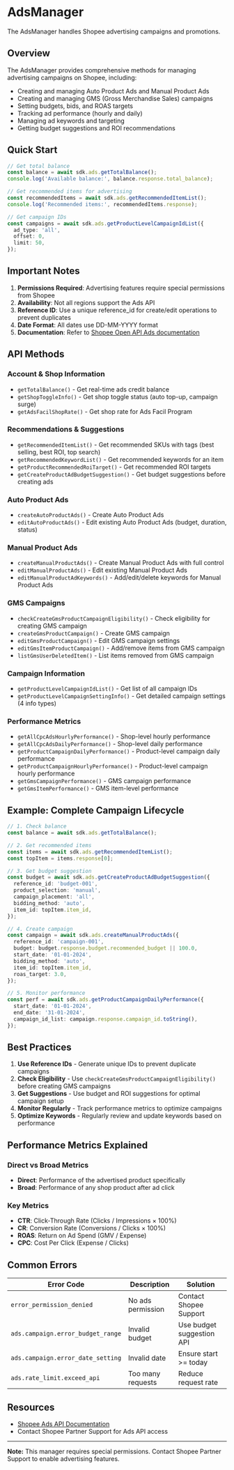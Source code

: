 # AdsManager

The AdsManager handles Shopee advertising campaigns and promotions.

## Overview

The AdsManager provides comprehensive methods for managing advertising campaigns on Shopee, including:
- Creating and managing Auto Product Ads and Manual Product Ads
- Creating and managing GMS (Gross Merchandise Sales) campaigns
- Setting budgets, bids, and ROAS targets
- Tracking ad performance (hourly and daily)
- Managing ad keywords and targeting
- Getting budget suggestions and ROI recommendations

## Quick Start

```typescript
// Get total balance
const balance = await sdk.ads.getTotalBalance();
console.log('Available balance:', balance.response.total_balance);

// Get recommended items for advertising
const recommendedItems = await sdk.ads.getRecommendedItemList();
console.log('Recommended items:', recommendedItems.response);

// Get campaign IDs
const campaigns = await sdk.ads.getProductLevelCampaignIdList({
  ad_type: 'all',
  offset: 0,
  limit: 50,
});
```

## Important Notes

1. **Permissions Required**: Advertising features require special permissions from Shopee
2. **Availability**: Not all regions support the Ads API
3. **Reference ID**: Use a unique reference_id for create/edit operations to prevent duplicates
4. **Date Format**: All dates use DD-MM-YYYY format
5. **Documentation**: Refer to [Shopee Open API Ads documentation](https://open.shopee.com/documents?module=105&type=1)

## API Methods

### Account & Shop Information

- `getTotalBalance()` - Get real-time ads credit balance
- `getShopToggleInfo()` - Get shop toggle status (auto top-up, campaign surge)
- `getAdsFacilShopRate()` - Get shop rate for Ads Facil Program

### Recommendations & Suggestions

- `getRecommendedItemList()` - Get recommended SKUs with tags (best selling, best ROI, top search)
- `getRecommendedKeywordList()` - Get recommended keywords for an item
- `getProductRecommendedRoiTarget()` - Get recommended ROI targets
- `getCreateProductAdBudgetSuggestion()` - Get budget suggestions before creating ads

### Auto Product Ads

- `createAutoProductAds()` - Create Auto Product Ads
- `editAutoProductAds()` - Edit existing Auto Product Ads (budget, duration, status)

### Manual Product Ads

- `createManualProductAds()` - Create Manual Product Ads with full control
- `editManualProductAds()` - Edit existing Manual Product Ads
- `editManualProductAdKeywords()` - Add/edit/delete keywords for Manual Product Ads

### GMS Campaigns

- `checkCreateGmsProductCampaignEligibility()` - Check eligibility for creating GMS campaign
- `createGmsProductCampaign()` - Create GMS campaign
- `editGmsProductCampaign()` - Edit GMS campaign settings
- `editGmsItemProductCampaign()` - Add/remove items from GMS campaign
- `listGmsUserDeletedItem()` - List items removed from GMS campaign

### Campaign Information

- `getProductLevelCampaignIdList()` - Get list of all campaign IDs
- `getProductLevelCampaignSettingInfo()` - Get detailed campaign settings (4 info types)

### Performance Metrics

- `getAllCpcAdsHourlyPerformance()` - Shop-level hourly performance
- `getAllCpcAdsDailyPerformance()` - Shop-level daily performance
- `getProductCampaignDailyPerformance()` - Product-level campaign daily performance
- `getProductCampaignHourlyPerformance()` - Product-level campaign hourly performance
- `getGmsCampaignPerformance()` - GMS campaign performance
- `getGmsItemPerformance()` - GMS item-level performance

## Example: Complete Campaign Lifecycle

```typescript
// 1. Check balance
const balance = await sdk.ads.getTotalBalance();

// 2. Get recommended items
const items = await sdk.ads.getRecommendedItemList();
const topItem = items.response[0];

// 3. Get budget suggestion
const budget = await sdk.ads.getCreateProductAdBudgetSuggestion({
  reference_id: 'budget-001',
  product_selection: 'manual',
  campaign_placement: 'all',
  bidding_method: 'auto',
  item_id: topItem.item_id,
});

// 4. Create campaign
const campaign = await sdk.ads.createManualProductAds({
  reference_id: 'campaign-001',
  budget: budget.response.budget.recommended_budget || 100.0,
  start_date: '01-01-2024',
  bidding_method: 'auto',
  item_id: topItem.item_id,
  roas_target: 3.0,
});

// 5. Monitor performance
const perf = await sdk.ads.getProductCampaignDailyPerformance({
  start_date: '01-01-2024',
  end_date: '31-01-2024',
  campaign_id_list: campaign.response.campaign_id.toString(),
});
```

## Best Practices

1. **Use Reference IDs** - Generate unique IDs to prevent duplicate campaigns
2. **Check Eligibility** - Use `checkCreateGmsProductCampaignEligibility()` before creating GMS campaigns
3. **Get Suggestions** - Use budget and ROI suggestions for optimal campaign setup
4. **Monitor Regularly** - Track performance metrics to optimize campaigns
5. **Optimize Keywords** - Regularly review and update keywords based on performance

## Performance Metrics Explained

### Direct vs Broad Metrics

- **Direct**: Performance of the advertised product specifically
- **Broad**: Performance of any shop product after ad click

### Key Metrics

- **CTR**: Click-Through Rate (Clicks / Impressions × 100%)
- **CR**: Conversion Rate (Conversions / Clicks × 100%)
- **ROAS**: Return on Ad Spend (GMV / Expense)
- **CPC**: Cost Per Click (Expense / Clicks)

## Common Errors

| Error Code | Description | Solution |
|------------|-------------|----------|
| `error_permission_denied` | No ads permission | Contact Shopee Support |
| `ads.campaign.error_budget_range` | Invalid budget | Use budget suggestion API |
| `ads.campaign.error_date_setting` | Invalid date | Ensure start >= today |
| `ads.rate_limit.exceed_api` | Too many requests | Reduce request rate |

## Resources

- [Shopee Ads API Documentation](https://open.shopee.com/documents?module=105&type=1)
- Contact Shopee Partner Support for Ads API access

---

**Note:** This manager requires special permissions. Contact Shopee Partner Support to enable advertising features.
